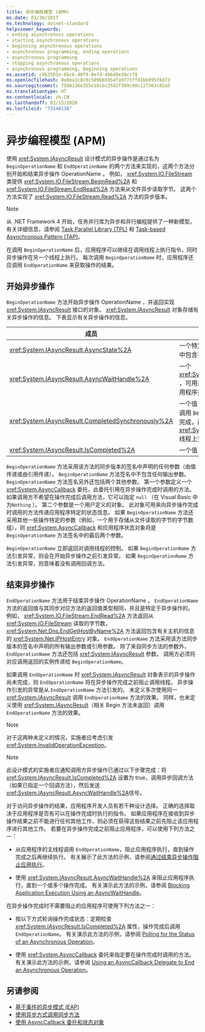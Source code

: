 ```yaml
---
title: 异步编程模型 (APM)
ms.date: 03/30/2017
ms.technology: dotnet-standard
helpviewer_keywords:
- ending asynchronous operations
- starting asynchronous operations
- beginning asynchronous operations
- asynchronous programming, ending operations
- asynchronous programming
- stopping asynchronous operations
- asynchronous programming, beginning operations
ms.assetid: c9b3501e-6bc6-40f9-8efd-4b6d9e39ccf0
ms.openlocfilehash: 0a9ea3c8c9c589bb5954fa9771ffd1bb095f6d73
ms.sourcegitcommit: 7588136e355e10cbc2582f389c90c127363c02a5
ms.translationtype: HT
ms.contentlocale: zh-CN
ms.lasthandoff: 03/15/2020
ms.locfileid: "73140138"
---
```

# <a name="asynchronous-programming-model-apm"></a>异步编程模型 (APM)
使用 <xref:System.IAsyncResult> 设计模式的异步操作是通过名为 `BeginOperationName` 和 `EndOperationName` 的两个方法来实现的，这两个方法分别开始和结束异步操作 OperationName  。 例如， <xref:System.IO.FileStream> 类提供 <xref:System.IO.FileStream.BeginRead%2A> 和 <xref:System.IO.FileStream.EndRead%2A> 方法来从文件异步读取字节。 这两个方法实现了 <xref:System.IO.FileStream.Read%2A> 方法的异步版本。  
  
> [!NOTE]
> 从 .NET Framework 4 开始，任务并行库为异步和并行编程提供了一种新模型。 有关详细信息，请参阅 [Task Parallel Library (TPL)](../../../docs/standard/parallel-programming/task-parallel-library-tpl.md) 和 [Task-based Asynchronous Pattern (TAP)](../../../docs/standard/asynchronous-programming-patterns/task-based-asynchronous-pattern-tap.md)。  
  
 在调用 `BeginOperationName` 后，应用程序可以继续在调用线程上执行指令，同时异步操作在另一个线程上执行。 每次调用 `BeginOperationName` 时，应用程序还应调用 `EndOperationName` 来获取操作的结果。  
  
## <a name="beginning-an-asynchronous-operation"></a>开始异步操作  
 `BeginOperationName` 方法开始异步操作 OperationName  ，并返回实现 <xref:System.IAsyncResult> 接口的对象。 <xref:System.IAsyncResult> 对象存储有关异步操作的信息。 下表显示有关异步操作的信息。  
  
|成员|说明|  
|------------|-----------------|  
|<xref:System.IAsyncResult.AsyncState%2A>|一个特定于应用程序的可选对象，其中包含有关异步操作的信息。|  
|<xref:System.IAsyncResult.AsyncWaitHandle%2A>|一个 <xref:System.Threading.WaitHandle> ，可用来在异步操作完成之前阻止应用程序执行。|  
|<xref:System.IAsyncResult.CompletedSynchronously%2A>|一个值，指示异步操作是否是在用于调用 `BeginOperationName` 的线程上完成，而不是在单独的 <xref:System.Threading.ThreadPool> 线程上完成。|  
|<xref:System.IAsyncResult.IsCompleted%2A>|一个值，指示异步操作是否已完成。|  
  
 `BeginOperationName` 方法采用该方法的同步版本的签名中声明的任何参数（由值传递或由引用传递）。 `BeginOperationName` 方法签名中不包含任何输出参数。 `BeginOperationName` 方法签名另外还包括两个其他参数。 第一个参数定义一个 <xref:System.AsyncCallback> 委托，此委托引用在异步操作完成时调用的方法。 如果调用方不希望在操作完成后调用方法，它可以指定 `null` （在 Visual Basic 中为`Nothing` ）。 第二个参数是一个用户定义的对象。 此对象可用来向异步操作完成时调用的方法传递应用程序特定的状态信息。 如果 `BeginOperationName` 方法还采用其他一些操作特定的参数（例如，一个用于存储从文件读取的字节的字节数组），则 <xref:System.AsyncCallback> 和应用程序状态对象将是 `BeginOperationName` 方法签名中的最后两个参数。  
  
 `BeginOperationName` 立即返回对调用线程的控制。 如果 `BeginOperationName` 方法引发异常，则会在开始异步操作之前引发异常。 如果 `BeginOperationName` 方法引发异常，则意味着没有调用回调方法。  
  
## <a name="ending-an-asynchronous-operation"></a>结束异步操作  
 `EndOperationName` 方法用于结束异步操作 OperationName  。 `EndOperationName` 方法的返回值与其同步对应方法的返回值类型相同，并且是特定于异步操作的。 例如， <xref:System.IO.FileStream.EndRead%2A> 方法返回从 <xref:System.IO.FileStream> 读取的字节数， <xref:System.Net.Dns.EndGetHostByName%2A> 方法返回包含有关主机的信息的 <xref:System.Net.IPHostEntry> 对象。 `EndOperationName` 方法采用该方法同步版本的签名中声明的所有输出参数或引用参数。 除了来自同步方法的参数外，`EndOperationName` 方法还包括 <xref:System.IAsyncResult> 参数。 调用方必须将对应调用返回的实例传递给 `BeginOperationName`。  
  
 如果调用 `EndOperationName` 时 <xref:System.IAsyncResult> 对象表示的异步操作尚未完成，则 `EndOperationName` 将在异步操作完成之前阻止调用线程。 异步操作引发的异常是从 `EndOperationName` 方法引发的。 未定义多次使用同一 <xref:System.IAsyncResult> 调用 `EndOperationName` 方法的效果。 同样，也未定义使用 <xref:System.IAsyncResult>（相关 Begin 方法未返回）调用 `EndOperationName` 方法的效果。  
  
> [!NOTE]
> 对于这两种未定义的情况，实施者应考虑引发 <xref:System.InvalidOperationException>。  
  
> [!NOTE]
> 此设计模式的实施者应通知调用方异步操作已通过以下步骤完成：将 <xref:System.IAsyncResult.IsCompleted%2A> 设置为 true，调用异步回调方法（如果已指定一个回调方法），然后发送 <xref:System.IAsyncResult.AsyncWaitHandle%2A>信号。  
  
 对于访问异步操作的结果，应用程序开发人员有若干种设计选择。 正确的选择取决于应用程序是否有可以在操作完成时执行的指令。 如果应用程序在接收到异步操作结果之前不能进行任何其他工作，则必须在获得这些结果之前先阻止该应用程序进行其他工作。 若要在异步操作完成之前阻止应用程序，可以使用下列方法之一：  
  
- 从应用程序的主线程调用 `EndOperationName`，阻止应用程序执行，直到操作完成之后再继续执行。 有关展示了此方法的示例，请参阅[通过结束异步操作阻止应用执行](../../../docs/standard/asynchronous-programming-patterns/blocking-application-execution-by-ending-an-async-operation.md)。  
  
- 使用 <xref:System.IAsyncResult.AsyncWaitHandle%2A> 来阻止应用程序执行，直到一个或多个操作完成。 有关演示此方法的示例，请参阅 [Blocking Application Execution Using an AsyncWaitHandle](../../../docs/standard/asynchronous-programming-patterns/blocking-application-execution-using-an-asyncwaithandle.md)。  
  
 在异步操作完成时不需要阻止的应用程序可使用下列方法之一：  
  
- 按以下方式轮询操作完成状态：定期检查 <xref:System.IAsyncResult.IsCompleted%2A> 属性，操作完成后调用 `EndOperationName`。 有关演示此方法的示例，请参阅 [Polling for the Status of an Asynchronous Operation](../../../docs/standard/asynchronous-programming-patterns/polling-for-the-status-of-an-asynchronous-operation.md)。  
  
- 使用 <xref:System.AsyncCallback> 委托来指定要在操作完成时调用的方法。 有关演示此方法的示例，请参阅 [Using an AsyncCallback Delegate to End an Asynchronous Operation](../../../docs/standard/asynchronous-programming-patterns/using-an-asynccallback-delegate-to-end-an-asynchronous-operation.md)。  
  
## <a name="see-also"></a>另请参阅

- [基于事件的异步模式 (EAP)](../../../docs/standard/asynchronous-programming-patterns/event-based-asynchronous-pattern-eap.md)
- [使用异步方式调用同步方法](../../../docs/standard/asynchronous-programming-patterns/calling-synchronous-methods-asynchronously.md)
- [使用 AsyncCallback 委托和状态对象](../../../docs/standard/asynchronous-programming-patterns/using-an-asynccallback-delegate-and-state-object.md)
